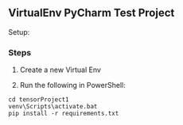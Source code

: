 ## VirtualEnv PyCharm Test Project

Setup:


### Steps

1. Create a new Virtual Env

2. Run the following in PowerShell:

```
cd tensorProject1
venv\Scripts\activate.bat
pip install -r requirements.txt
```
